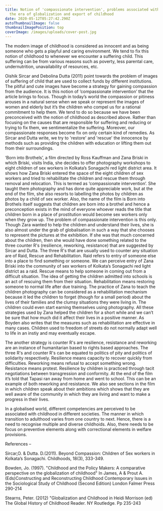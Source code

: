 ```yaml
---
title: Notion of 'compassionate intervention', problems associated with it in
  the era of globalization and export of childhood
date: 2020-05-12T05:27:42.290Z
autoThumbnailImage: false
thumbnailImagePosition: top
coverImage: /images/uploads/cover-post.jpg
---
```

The modern image of childhood is considered as innocent and as being someone who gets a playful and caring environment. We tend to fix this notion of childhood to whenever we encounter a suffering child. This suffering can be from various reasons such as poverty, less parental care, undernutrition, unavailability of resources, etc.  

Oishik Sircar and Debolina Dutta (2011) point towards the problem of images of suffering of child that are used to collect funds by different institutions. The pitiful and cute images have become a strategy for gaining compassion from the audience. It is this notion of ‘compassionate intervention’ that the article brings to focus. Though in today’s world the compassion or pitiness arouses in a natural sense when we speak or represent the images of women and elderly but it’s the children who compel us for a rational commitment to help them. We tend to do so because we have been preconceived with the notion of childhood as described above. Rather than focusing on the causes that are responsible for suffering and reducing or trying to fix them, we sentimentalize the suffering. Moreover, our compassionate responses become fix on only certain kind of remedies. As Sircar and Dutta write, we try to 'restore' and 'rescue' the innocence by methods such as providing the children with education or lifting them out from their surroundings.


‘Born into Brothels’, a film directed by Ross Kauffman and Zana Briski in which Briski, visits India, she decides to offer photography workshops to eight children of sex workers in Kolkata’s Sonagachi red light district area. It shows how Zana Briski entered the space of the eight children of sex workers and tried to rehabilitate the children and rescue them through removal and relocation. This is termed as ‘compassionate intervention’. She taught them photography and has done quite appreciable work, but at the end of the film, she also resorts to labelling the photos by children as photos by a child of sex worker. Also, the name of the film is Born into Brothels itself suggests that children are born into a brothel and hence a preconception exists in the mind of everyone whoever reads the title that children born in a place of prostitution would become sex workers only when they grow up. The problem of compassionate intervention is this only. Though Zara wanted to help the children and understand their lives, she is also almost under the grab of globalisation in such a way that she chooses to represent the pictures at the exhibition. If she was that much concerned about the children, then she would have done something related to the three counter R's (resilience, reworking, resistance) that are suggested by Sircar and Dutta. The three R's that are usually used to counter any situation are of Raid, Rescue and Rehabilitation. Raid refers to entry of someone else into a place to find something or someone. We can perceive entry of Zana Briski into the community of sex workers of Kolkata’s Sonagachi red light district as a raid. Rescue means to help someone in coming out from a difficult situation. The idea of getting the children admitted into schools is an act of rescuing them from their situation. Rehabilitation means restoring someone to normal life after due training.  The practice of Zana to teach the children photography can be considered as a rehabilitation mechanism because it led the children to forget (though for a small period) about the lives of their families and the clumsy situations they were living in. The children could even start earning themselves using photography. All these strategies used by Zana helped the children for a short while and we can’t be sure that how much did it affect their lives in a positive manner. As Boyden also writes that the measures such as rehabilitation are effective in many cases. Children used to freedom of streets do not normally adapt well to life in an instiy and may eventually escape. 


The another strategy is counter R's are resilience, resistance and reworking are an instance of humanitarian based to rights based approaches. The three R's and counter R's can be equated to politics of pity and politics of solidarity respectively. Resilience means capacity to recover quickly from difficulties. Reworking means refusal to accept something wrong. Resistance means protest. Resilience by children is practiced through tacit negotiations between transgression and conformity. At the end of the film it’s told that Tapasi ran away from home and went to school. This can be an example of both reworking and resistance. We also see sections in the film in which children speak about their ambitions which shows that they are well aware of the community in which they are living and want to make a progress in their lives. 


In a globalised world, different competencies are perceived to be associated with childhood in different societies. The manner in which transition to adulthood varies from one country to next. Hence, there is a need to recognise multiple and diverse childhoids. Also, there needs to be focus on preventive elements along with correctional elements in welfare provisions.

References –  

Sircar,O. & Dutta. D.(2011). Beyond Compassion: Children of Sex workers in Kolkata’s Sonagachi. Childhoods, 18(3), 333-349.

Bowden, Jo. (1997). "Childhood and the Policy Makers: A comparative perspective on the globalization of childhood" In James, A & Prout A. (Eds)Constructing and Reconstructing Childhood Contemporary Issues in the Sociological Study of Childhood (Second Edition) London Falmer Press 290-214 

Stearns, Peter. (2012) "Globalization and Childhood in Heidi Morrison (ed) The Global History of Childhood Reader. NY Routledge. Pp 235-243